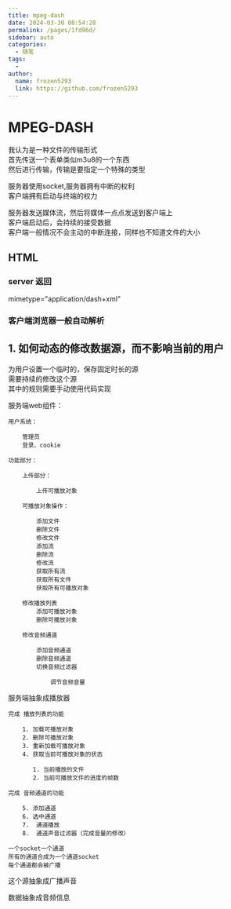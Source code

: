```yaml
---
title: mpeg-dash
date: 2024-03-30 00:54:28
permalink: /pages/1fd96d/
sidebar: auto
categories:
  - 随笔
tags:
  - 
author: 
  name: frozen5293
  link: https://github.com/frozen5293
---
```

# MPEG-DASH

我认为是一种文件的传输形式  
首先传送一个表单类似m3u8的一个东西   
然后进行传输，传输是要指定一个特殊的类型  

服务器使用socket,服务器拥有中断的权利  
客户端拥有启动与终端的权力  

服务器发送媒体流，然后将媒体一点点发送到客户端上  
客户端启动后，会持续的接受数据   
客户端一般情况不会主动的中断连接，同样也不知道文件的大小  


## HTML
### server 返回 

mimetype="application/dash+xml"

### 客户端浏览器一般自动解析

## 1. 如何动态的修改数据源，而不影响当前的用户

为用户设置一个临时的，保存固定时长的源  
需要持续的修改这个源  
其中的规则需要手动使用代码实现  


服务端web组件：  

    用户系统：  

        管理员  
        登录、cookie  

    功能部分：  

        上传部分：  

            上传可播放对象  
            
        可播放对象操作：  

            添加文件  
            删除文件  
            修改文件  
            添加流  
            删除流  
            修改流  
            获取所有流  
            获取所有文件  
            获取所有可播放对象  
        
        修改播放列表  
            添加可播放对象  
            删除可播放对象  
            
        修改音频通道  

            添加音频通道  
            删除音频通道  
            切换音频过滤器  

                调节音频音量  

服务端抽象成播放器    
    
    完成 播放列表的功能  

        1. 加载可播放对象
        2. 删除可播放对象
        3. 重新加载可播放对象
        4. 获取当前可播放对象的状态
   
           1. 当前播放的文件  
           2. 当前可播放文件的进度的帧数  
        
    完成 音频通道的功能  

        5. 添加通道  
        6. 选中通道  
        7.  通道播放  
        8.  通道声音过滤器（完成音量的修改）  
   
    一个socket一个通道  
    所有的通道合成为一个通道socket  
    每个通道都会被广播  

这个源抽象成广播声音  

数据抽象成音频信息  

